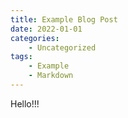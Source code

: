 ```yaml
---
title: Example Blog Post
date: 2022-01-01
categories:
    - Uncategorized
tags:
    - Example
    - Markdown
---
```


Hello!!!